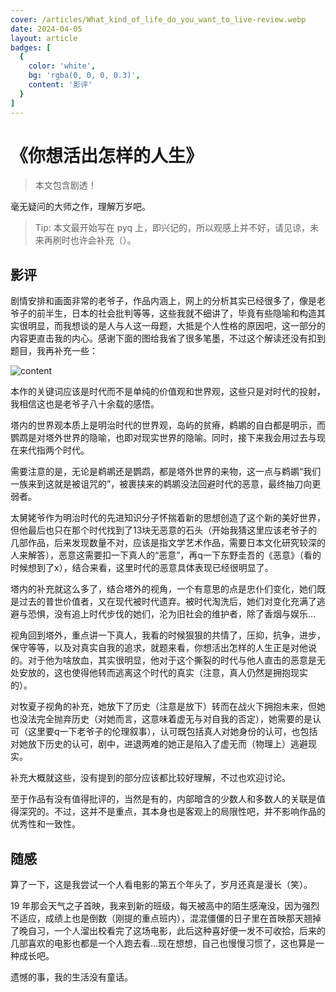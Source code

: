 ```yaml
---
cover: /articles/What_kind_of_life_do_you_want_to_live-review.webp
date: 2024-04-05
layout: article
badges: [
  {
    color: 'white',
    bg: 'rgba(0, 0, 0, 0.3)',
    content: '影评'
  }
]
---
```


# 《你想活出怎样的人生》

> 本文包含剧透！

毫无疑问的大师之作，理解万岁吧。

> Tip: 本文最开始写在 pyq 上，即兴记的，所以观感上并不好，请见谅，未来再刷时也许会补充（）。

## 影评

剧情安排和画面非常的老爷子，作品内涵上，网上的分析其实已经很多了，像是老爷子的前半生，日本的社会批判等等，这些我就不细讲了，毕竟有些隐喻和构造其实很明显，而我想谈的是人与人这一母题，大抵是个人性格的原因吧，这一部分的内容更直击我的内心。感谢下面的图给我省了很多笔墨，不过这个解读还没有扣到题目，我再补充一些：

![content](/articles/What_kind_of_life_do_you_want_to_live-content.webp)

本作的关键词应该是时代而不是单纯的价值观和世界观，这些只是对时代的投射，我相信这也是老爷子八十余载的感悟。

塔内的世界观本质上是明治时代的世界观，岛屿的贫瘠，鹈鹕的自白都是明示，而鹦鹉是对塔外世界的隐喻，也即对现实世界的隐喻。同时，接下来我会用过去与现在来代指两个时代。

需要注意的是，无论是鹈鹕还是鹦鹉，都是塔外世界的来物，这一点与鹈鹕“我们一族来到这就是被诅咒的”，被裹挟来的鹈鹕没法回避时代的恶意，最终抽刀向更弱者。

太舅姥爷作为明治时代的先进知识分子怀揣着新的思想创造了这个新的美好世界，但他最后也只在那个时代找到了13块无恶意的石头（开始我猜这里应该老爷子的几部作品，后来发现数量不对，应该是指文学艺术作品，需要日本文化研究较深的人来解答），恶意这需要扣一下真人的“恶意”，再q一下东野圭吾的《恶意》（看的时候想到了x），结合来看，这里时代的恶意具体表现已经很明显了。

塔内的补充就这么多了，结合塔外的视角，一个有意思的点是忠仆们变化，她们既是过去的普世价值者，又在现代被时代遗弃。被时代淘洗后，她们对变化充满了逃避与恐惧，没有追上时代步伐的她们，沦为旧社会的维护者，除了香烟与娱乐…

视角回到塔外，重点讲一下真人，我看的时候狠狠的共情了，压抑，抗争，进步，保守等等，以及对真实自我的追求，就题来看，你想活出怎样的人生正是对他说的。对于他为啥放血，其实很明显，他对于这个撕裂的时代与他人直击的恶意是无处安放的，这也使得他转而逃离这个时代的真实（注意，真人仍然是拥抱现实的）。

对牧夏子视角的补充，她放下了历史（注意是放下）转而在战火下拥抱未来，但她也没法完全抛弃历史（对她而言，这意味着虚无与对自我的否定），她需要的是认可（这里要q一下老爷子的伦理叙事），认可既包括真人对她身份的认可，也包括对她放下历史的认可，剧中，进退两难的她正是陷入了虚无而（物理上）逃避现实。

补充大概就这些，没有提到的部分应该都比较好理解，不过也欢迎讨论。

至于作品有没有值得批评的，当然是有的，内部暗含的少数人和多数人的关联是值得深究的。不过，这并不是重点，其本身也是客观上的局限性吧，并不影响作品的优秀性和一致性。

## 随感

算了一下，这是我尝试一个人看电影的第五个年头了，岁月还真是漫长（笑）。

19 年那会天气之子首映，我来到新的班级，每天被高中的陌生感淹没，因为强烈不适应，成绩上也是倒数（刚提的重点班内），混混僵僵的日子里在首映那天翘掉了晚自习，一个人溜出校看完了这场电影，此后这种喜好便一发不可收拾，后来的几部喜欢的电影也都是一个人跑去看...现在想想，自己也慢慢习惯了，这也算是一种成长吧。

遗憾的事，我的生活没有童话。
